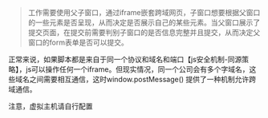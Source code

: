 > 工作需要使用父子窗口，通过iframe嵌套跨域网页，子窗口想要根据父窗口的一些元素是否呈现，从而决定是否展示自己的某些元素。当父窗口展示了提交页面，在提交前需要判别子窗口的是否信息完整并且提交，从而决定父窗口的form表单是否可以提交。

正常来说，如果脚本都是来自于同一个协议和域名和端口【js安全机制-同源策略】，js可以操作任何一个iframe。但现实情况，同一个公司会有多个字域名，这些域名之间需要相互通信，这时window.postMessage() 提供了一种机制允许跨域通信。

注意，虚拟主机请自行配置